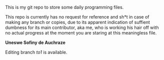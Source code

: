 This is my git repo to store some daily programming files.

This repo is currently has no request for reference and sh\*t in case of making any branch or copies, due to its apparent indication of suffient dumbness for its main contributor, aka me, who is working his hair off with no actual progress at the moment you are staring at this meaningless file.

**Uneswe Sofiny de Auchraze**

Editing branch *to1* is available.
